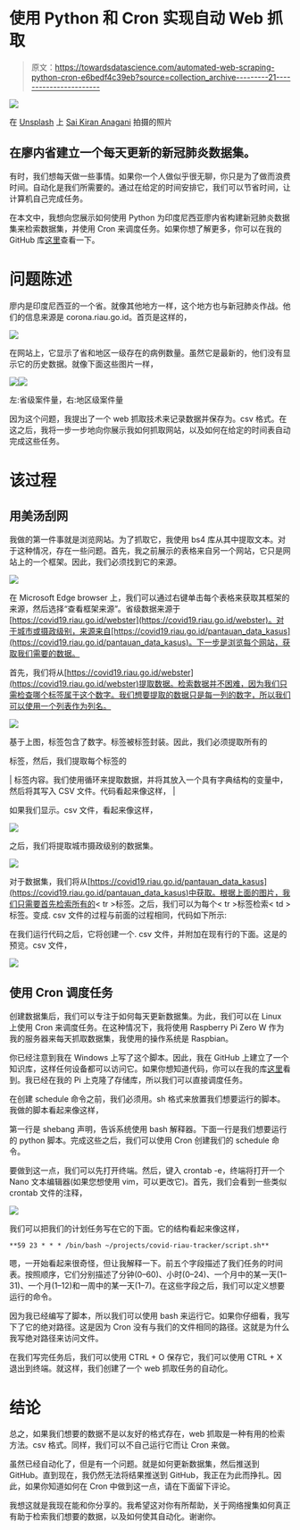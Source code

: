# 使用 Python 和 Cron 实现自动 Web 抓取

> 原文：<https://towardsdatascience.com/automated-web-scraping-python-cron-e6bedf4c39eb?source=collection_archive---------21----------------------->

![](img/53c6f786a1a421d4536d9d56765538b7.png)

在 [Unsplash](https://unsplash.com/s/photos/automation?utm_source=unsplash&utm_medium=referral&utm_content=creditCopyText) 上 [Sai Kiran Anagani](https://unsplash.com/@_imkiran?utm_source=unsplash&utm_medium=referral&utm_content=creditCopyText) 拍摄的照片

## 在廖内省建立一个每天更新的新冠肺炎数据集。

有时，我们想每天做一些事情。如果你一个人做似乎很无聊，你只是为了做而浪费时间。自动化是我们所需要的。通过在给定的时间安排它，我们可以节省时间，让计算机自己完成任务。

在本文中，我想向您展示如何使用 Python 为印度尼西亚廖内省构建新冠肺炎数据集来检索数据集，并使用 Cron 来调度任务。如果你想了解更多，你可以在我的 GitHub 库[这里](https://github.com/khalidmeister/covid-riau-tracker)查看一下。

# 问题陈述

廖内是印度尼西亚的一个省。就像其他地方一样，这个地方也与新冠肺炎作战。他们的信息来源是 corona.riau.go.id。首页是这样的，

![](img/c011584f5ee10da378076d4b2661e6dc.png)

在网站上，它显示了省和地区一级存在的病例数量。虽然它是最新的，他们没有显示它的历史数据。就像下面这些图片一样，

![](img/985f71a3b1ba5cc230499a193ff8f8ef.png)![](img/c7c3fdee81f2ff202f7f9f87ae509064.png)

左:省级案件量，右:地区级案件量

因为这个问题，我提出了一个 web 抓取技术来记录数据并保存为。csv 格式。在这之后，我将一步一步地向你展示我如何抓取网站，以及如何在给定的时间表自动完成这些任务。

# 该过程

## 用美汤刮网

我做的第一件事就是浏览网站。为了抓取它，我使用 bs4 库从其中提取文本。对于这种情况，存在一些问题。首先，我之前展示的表格来自另一个网站，它只是网站上的一个框架。因此，我们必须找到它的来源。

![](img/8838cbb8ab1e501ae4e2618d8747f300.png)

在 Microsoft Edge browser 上，我们可以通过右键单击每个表格来获取其框架的来源，然后选择“查看框架来源”。省级数据来源于[https://covid19.riau.go.id/webster](https://covid19.riau.go.id/webster)。对于城市或摄政级别，来源来自[https://covid19.riau.go.id/pantauan_data_kasus](https://covid19.riau.go.id/pantauan_data_kasus)。下一步是浏览每个网站，获取我们需要的数据。

首先，我们将从[https://covid19.riau.go.id/webster](https://covid19.riau.go.id/webster)提取数据。检索数据并不困难，因为我们只需检查哪个标签属于这个数字。我们想要提取的数据只是每一列的数字，所以我们可以使用一个列表作为列名。

![](img/8e5bbd9e3a8697be0c31ce232a008704.png)

基于上图，标签包含了数字。标签被标签封装。因此，我们必须提取所有的

标签，然后，我们提取每个标签的

| 标签内容。我们使用循环来提取数据，并将其放入一个具有字典结构的变量中，然后将其写入 CSV 文件。代码看起来像这样， |

如果我们显示。csv 文件，看起来像这样，

![](img/b9d3a41a9f80b61f778c6be5e8c2edbf.png)

之后，我们将提取城市摄政级别的数据集。

![](img/eb073ed3dfa1cc3ba67f23c03a4afd84.png)

对于数据集，我们将从[https://covid19.riau.go.id/pantauan_data_kasus](https://covid19.riau.go.id/pantauan_data_kasus)中获取。根据上面的图片，我们只需要首先检索所有的< tr >标签。之后，我们可以为每个< tr >标签检索< td >标签。变成. csv 文件的过程与前面的过程相同，代码如下所示:

在我们运行代码之后，它将创建一个. csv 文件，并附加在现有行的下面。这是的预览。csv 文件，

![](img/2441aa3be323caf530f2f4f918e13d1f.png)

## 使用 Cron 调度任务

创建数据集后，我们可以专注于如何每天更新数据集。为此，我们可以在 Linux 上使用 Cron 来调度任务。在这种情况下，我将使用 Raspberry Pi Zero W 作为我的服务器来每天抓取数据集，我使用的操作系统是 Raspbian。

你已经注意到我在 Windows 上写了这个脚本。因此，我在 GitHub 上建立了一个知识库，这样任何设备都可以访问它。如果你想知道代码，你可以在我的库[这里](https://github.com/khalidmeister/covid-riau-tracker)看到。我已经在我的 Pi 上克隆了存储库，所以我们可以直接调度任务。

在创建 schedule 命令之前，我们必须用。sh 格式来放置我们想要运行的脚本。我做的脚本看起来像这样，

第一行是 shebang 声明，告诉系统使用 bash 解释器。下面一行是我们想要运行的 python 脚本。完成这些之后，我们可以使用 Cron 创建我们的 schedule 命令。

要做到这一点，我们可以先打开终端。然后，键入 crontab -e，终端将打开一个 Nano 文本编辑器(如果您想使用 vim，可以更改它)。首先，我们会看到一些类似 crontab 文件的注释，

![](img/6ab3a227a68810e844471eee7aea5e7d.png)

我们可以把我们的计划任务写在它的下面。它的结构看起来像这样，

```
**59 23 * * * /bin/bash ~/projects/covid-riau-tracker/script.sh**
```

嗯，一开始看起来很奇怪，但让我解释一下。前五个字段描述了我们任务的时间表。按照顺序，它们分别描述了分钟(0–60)、小时(0–24)、一个月中的某一天(1–31)、一个月(1–12)和一周中的某一天(1–7)。在这些字段之后，我们可以定义想要运行的命令。

因为我已经编写了脚本，所以我们可以使用 bash 来运行它。如果你仔细看，我写下了它的绝对路径。这是因为 Cron 没有与我们的文件相同的路径。这就是为什么我写绝对路径来访问文件。

在我们写完任务后，我们可以使用 CTRL + O 保存它，我们可以使用 CTRL + X 退出到终端。就这样，我们创建了一个 web 抓取任务的自动化。

# 结论

总之，如果我们想要的数据不是以友好的格式存在，web 抓取是一种有用的检索方法。csv 格式。同样，我们可以不自己运行它而让 Cron 来做。

虽然已经自动化了，但是有一个问题。就是如何更新数据集，然后推送到 GitHub。直到现在，我仍然无法将结果推送到 GitHub，我正在为此而挣扎。因此，如果你知道如何在 Cron 中做到这一点，请在下面留下评论。

我想这就是我现在能和你分享的。我希望这对你有所帮助，关于网络搜集如何真正有助于检索我们想要的数据，以及如何使其自动化。谢谢你。